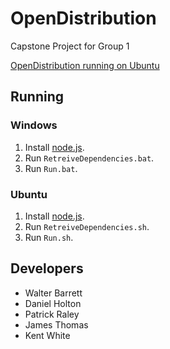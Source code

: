 OpenDistribution
==============

Capstone Project for Group 1

[OpenDistribution running on Ubuntu](OpenDistributionOnUbuntu.png)

Running
-------

### Windows

1. Install [node.js](https://nodejs.org/en/).
2. Run `RetreiveDependencies.bat`.
3. Run `Run.bat`.

### Ubuntu

1. Install [node.js](https://nodejs.org/en/).
2. Run `RetreiveDependencies.sh`.
3. Run `Run.sh`.

Developers
----------

* Walter Barrett
* Daniel Holton
* Patrick Raley
* James Thomas
* Kent White
